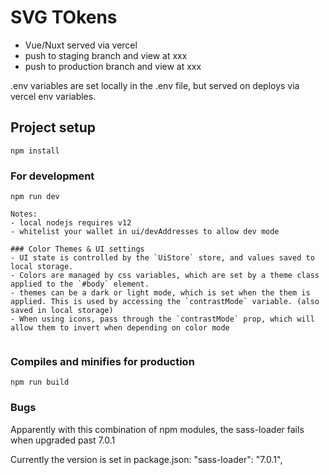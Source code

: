 # SVG TOkens

- Vue/Nuxt served via vercel
- push to staging branch and view at xxx
- push to production branch and view at xxx

.env variables are set locally in the .env file, but served on deploys via vercel env variables.

## Project setup

```
npm install
```

### For development

```
npm run dev

Notes:
- local nodejs requires v12
- whitelist your wallet in ui/devAddresses to allow dev mode

### Color Themes & UI settings
- UI state is controlled by the `UiStore` store, and values saved to local storage.
- Colors are managed by css variables, which are set by a theme class applied to the `#body` element.
- themes can be a dark or light mode, which is set when the them is applied. This is used by accessing the `contrastMode` variable. (also saved in local storage)
- When using icons, pass through the `contrastMode` prop, which will allow them to invert when depending on color mode


```

### Compiles and minifies for production

```
npm run build
```

### Bugs

Apparently with this combination of npm modules, the sass-loader fails when upgraded past 7.0.1

Currently the version is set in package.json: "sass-loader": "7.0.1",
